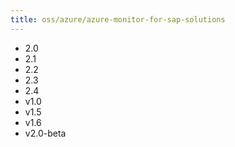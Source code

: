 ```yaml
---
title: oss/azure/azure-monitor-for-sap-solutions
---
```

- 2.0
- 2.1
- 2.2
- 2.3
- 2.4
- v1.0
- v1.5
- v1.6
- v2.0-beta
